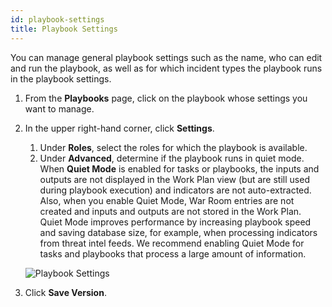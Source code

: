 ```yaml
---
id: playbook-settings
title: Playbook Settings
---
```

You can manage general playbook settings such as the name, who can edit and run the playbook, as well as for which incident types the playbook runs in the playbook settings.

1. From the **Playbooks** page, click on the playbook whose settings you want to manage.

2. In the upper right-hand corner, click **Settings**.

	1. Under **Roles**, select the roles for which the playbook is available.
	1. Under **Advanced**, determine if the playbook runs in quiet mode. <br/>
		When **Quiet Mode** is enabled for tasks or playbooks, the inputs and outputs are not displayed in the Work Plan view (but are still used during playbook execution) and indicators are not auto-extracted. Also, when you enable Quiet Mode, War Room entries are not created and inputs and outputs are not stored in the Work Plan. Quiet Mode improves performance by increasing playbook speed and saving database size, for example, when processing indicators from threat intel feeds. We recommend enabling Quiet Mode for tasks and playbooks that process a large amount of information.
		
	![Playbook Settings](../doc_imgs/playbooks/playbook-settings.png "Playbook Settings")

3. Click **Save Version**. 
